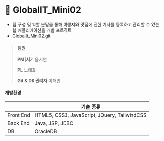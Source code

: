 # :shallow_pan_of_food: GlobalIT_Mini02

- 팀 구성 및 역할 분담을 통해 여행지와 맛집에 관한 기사를 등록하고 관리할 수 있는 웹 애플리케이션을 개발 프로젝트
- [GlobalIt_Mini02.git](https://github.com/seasign10/GlobalIT_Mini02)



> #### 팀원
>
> **PM|서기** 윤서연
>
> **PL** 노태효
>
> **Git & DB 관리자** 이해인



#### 개발환경

|           | 기술 종류                                    |
| --------- | ---------------------------------------- |
| Front End | HTML5, CSS3, JavaScript, JQuery, TailwindCSS |
| Back End  | Java, JSP, JDBC                          |
| DB        | OracleDB                                 |



